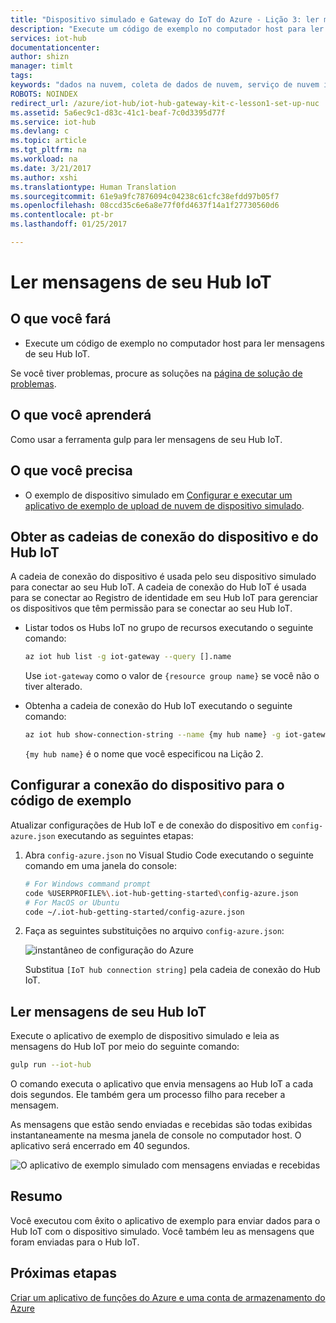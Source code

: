 ```yaml
---
title: "Dispositivo simulado e Gateway do IoT do Azure - Lição 3: ler mensagens | Microsoft Docs"
description: "Execute um código de exemplo no computador host para ler as mensagens de seu Hub IoT."
services: iot-hub
documentationcenter: 
author: shizn
manager: timlt
tags: 
keywords: "dados na nuvem, coleta de dados de nuvem, serviço de nuvem iot, dados iot"
ROBOTS: NOINDEX
redirect_url: /azure/iot-hub/iot-hub-gateway-kit-c-lesson1-set-up-nuc
ms.assetid: 5a6ec9c1-d83c-41c1-beaf-7c0d3395d77f
ms.service: iot-hub
ms.devlang: c
ms.topic: article
ms.tgt_pltfrm: na
ms.workload: na
ms.date: 3/21/2017
ms.author: xshi
ms.translationtype: Human Translation
ms.sourcegitcommit: 61e9a9fc7876094c04238c61cfc38efdd97b05f7
ms.openlocfilehash: 08ccd35c6e6a8e77f0fd4637f14a1f27730560d6
ms.contentlocale: pt-br
ms.lasthandoff: 01/25/2017

---
```


<a id="read-messages-from-your-iot-hub" class="xliff"></a>

# Ler mensagens de seu Hub IoT

<a id="what-you-will-do" class="xliff"></a>

## O que você fará

- Execute um código de exemplo no computador host para ler mensagens de seu Hub IoT.

Se você tiver problemas, procure as soluções na [página de solução de problemas](iot-hub-gateway-kit-c-sim-troubleshooting.md).

<a id="what-you-will-learn" class="xliff"></a>

## O que você aprenderá

Como usar a ferramenta gulp para ler mensagens de seu Hub IoT.

<a id="what-you-need" class="xliff"></a>

## O que você precisa

- O exemplo de dispositivo simulado em [Configurar e executar um aplicativo de exemplo de upload de nuvem de dispositivo simulado](iot-hub-gateway-kit-c-sim-lesson3-configure-simulated-device-app.md).

<a id="get-your-iot-hub-and-device-connection-strings" class="xliff"></a>

## Obter as cadeias de conexão do dispositivo e do Hub IoT

A cadeia de conexão do dispositivo é usada pelo seu dispositivo simulado para conectar ao seu Hub IoT. A cadeia de conexão do Hub IoT é usada para se conectar ao Registro de identidade em seu Hub IoT para gerenciar os dispositivos que têm permissão para se conectar ao seu Hub IoT.

- Listar todos os Hubs IoT no grupo de recursos executando o seguinte comando:

   ```bash
   az iot hub list -g iot-gateway --query [].name
   ```

   Use `iot-gateway` como o valor de `{resource group name}` se você não o tiver alterado.
- Obtenha a cadeia de conexão do Hub IoT executando o seguinte comando:

   ```bash
   az iot hub show-connection-string --name {my hub name} -g iot-gateway
   ```

   `{my hub name}` é o nome que você especificou na Lição 2.

<a id="configure-the-device-connection-for-the-sample-code" class="xliff"></a>

## Configurar a conexão do dispositivo para o código de exemplo

Atualizar configurações de Hub IoT e de conexão do dispositivo em `config-azure.json` executando as seguintes etapas:

1. Abra `config-azure.json` no Visual Studio Code executando o seguinte comando em uma janela do console:

   ```bash
   # For Windows command prompt
   code %USERPROFILE%\.iot-hub-getting-started\config-azure.json
   # For MacOS or Ubuntu
   code ~/.iot-hub-getting-started/config-azure.json
   ```

2. Faça as seguintes substituições no arquivo `config-azure.json`:

   ![instantâneo de configuração do Azure](media/iot-hub-gateway-kit-lessons/lesson3/config_azure.png)

   Substitua `[IoT hub connection string]` pela cadeia de conexão do Hub IoT.

<a id="read-messages-from-your-iot-hub" class="xliff"></a>

## Ler mensagens de seu Hub IoT

Execute o aplicativo de exemplo de dispositivo simulado e leia as mensagens do Hub IoT por meio do seguinte comando:

```bash
gulp run --iot-hub
```

O comando executa o aplicativo que envia mensagens ao Hub IoT a cada dois segundos. Ele também gera um processo filho para receber a mensagem.

As mensagens que estão sendo enviadas e recebidas são todas exibidas instantaneamente na mesma janela de console no computador host. O aplicativo será encerrado em 40 segundos.

![O aplicativo de exemplo simulado com mensagens enviadas e recebidas](media/iot-hub-gateway-kit-lessons/lesson3/gulp_run_read_hub_simudev.png)

<a id="summary" class="xliff"></a>

## Resumo

Você executou com êxito o aplicativo de exemplo para enviar dados para o Hub IoT com o dispositivo simulado. Você também leu as mensagens que foram enviadas para o Hub IoT.

<a id="next-steps" class="xliff"></a>

## Próximas etapas
[Criar um aplicativo de funções do Azure e uma conta de armazenamento do Azure](iot-hub-gateway-kit-c-sim-lesson4-deploy-resource-manager-template.md)



